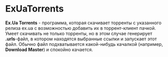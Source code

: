 ExUaTorrents
============
**Ex.Ua Torrents** - программа, которая скачивает торренты с указанного релиза ex.ua с возможностью добавить их в торрент-клиент пачкой. Умеет скачивать не только торренты, но в этом случае генерирует **.urls**-файл, в котором находятся выбранные ссылки и запускает этот файл. Обычно файл подхватывается какой-нибудь качалкой (например, **Download Master**) и спокойно качается.
